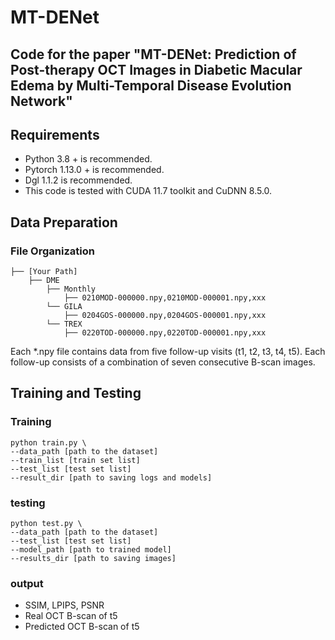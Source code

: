 # MT-DENet
## Code for the paper "MT-DENet: Prediction of Post-therapy OCT Images in Diabetic Macular Edema by Multi-Temporal Disease Evolution Network"


## Requirements
- Python 3.8 + is recommended.
- Pytorch 1.13.0 + is recommended.
- Dgl 1.1.2 is recommended.
- This code is tested with CUDA 11.7 toolkit and CuDNN 8.5.0.

## Data Preparation
### File Organization

``` 
├── [Your Path]
    ├── DME
        ├── Monthly
            ├── 0210MOD-000000.npy,0210MOD-000001.npy,xxx
        └── GILA
            ├── 0204GOS-000000.npy,0204GOS-000001.npy,xxx
        └── TREX
            ├── 0220TOD-000000.npy,0220TOD-000001.npy,xxx
```
Each *.npy file contains data from five follow-up visits (t1, t2, t3, t4, t5). Each follow-up consists of a combination of seven consecutive B-scan images.

## Training and Testing

### Training
```
python train.py \
--data_path [path to the dataset]
--train_list [train set list]
--test_list [test set list]
--result_dir [path to saving logs and models]
```

### testing
```
python test.py \
--data_path [path to the dataset]
--test_list [test set list]
--model_path [path to trained model]
--results_dir [path to saving images]
```

### output
- SSIM, LPIPS, PSNR
- Real OCT B-scan of t5
- Predicted OCT B-scan of t5
